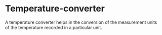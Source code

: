 # Temperature-converter
A temperature converter helps in the conversion of the measurement units of the temperature recorded in a  particular unit.

